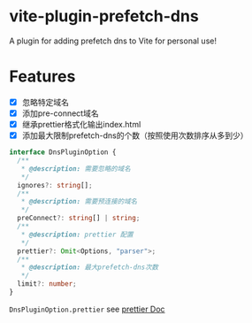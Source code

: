 # vite-plugin-prefetch-dns

A plugin for adding prefetch dns to Vite for personal use!

# Features

- [x] 忽略特定域名
- [x] 添加pre-connect域名
- [x] 继承prettier格式化输出index.html
- [x] 添加最大限制prefetch-dns的个数（按照使用次数排序从多到少）

```typescript
interface DnsPluginOption {
  /**
   * @description: 需要忽略的域名
   */
  ignores?: string[];
  /**
   * @description: 需要预连接的域名
   */
  preConnect?: string[] | string;
  /**
   * @description: prettier 配置
   */
  prettier?: Omit<Options, "parser">;
  /**
   * @description: 最大prefetch-dns次数
   */
  limit?: number;
}
```
`DnsPluginOption.prettier` see [prettier Doc](https://prettier.io/docs/en/options)

